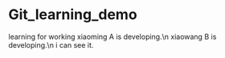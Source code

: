 # Git_learning_demo
learning for working
xiaoming A is developing.\n
xiaowang B is developing.\n
i can see it.
